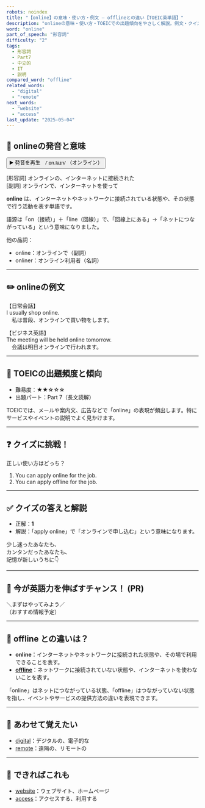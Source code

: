 ```yaml
---
robots: noindex
title: "【online】の意味・使い方・例文 ― offlineとの違い【TOEIC英単語】"
description: "onlineの意味・使い方・TOEICでの出題傾向をやさしく解説。例文・クイズ付きでofflineとの違いもわかりやすく学べます。"
word: "online"
part_of_speech: "形容詞"
difficulty: "2"
tags:
  - 形容詞
  - Part7
  - 中立的
  - IT
  - 説明
compared_word: "offline"
related_words:
  - "digital"
  - "remote"
next_words:
  - "website"
  - "access"
last_update: "2025-05-04"
---
```


## 🔰 onlineの発音と意味

<button class="play-audio" onclick="playTTS('online')">
  <span class="play-audio-main">
    ▶️ 発音を再生　/ˈɒn.laɪn/
  </span>
  <span class="play-audio-sub">
    （オンライン）
  </span>
</button>

[形容詞] オンラインの、インターネットに接続された  
[副詞] オンラインで、インターネットを使って

**online** は、インターネットやネットワークに接続されている状態や、その状態で行う活動を表す単語です。

語源は「on（接続）」＋「line（回線）」で、「回線上にある」→「ネットにつながっている」という意味になりました。

他の品詞：  
- online：オンラインで（副詞）
- onliner：オンライン利用者（名詞）

---

## ✏️ onlineの例文

【日常会話】  
I usually shop online.  
　私は普段、オンラインで買い物をします。

【ビジネス英語】  
The meeting will be held online tomorrow.  
　会議は明日オンラインで行われます。

---

## 🎯 TOEICの出題頻度と傾向

- 難易度：★★☆☆☆
- 出題パート：Part 7（長文読解）

TOEICでは、メールや案内文、広告などで「online」の表現が頻出します。特にサービスやイベントの説明でよく見かけます。

---

## ❓ クイズに挑戦！

正しい使い方はどっち？

1. You can apply online for the job.  
2. You can apply offline for the job.

---

## ✅ クイズの答えと解説

- 正解：**1**
- 解説：「apply online」で「オンラインで申し込む」という意味になります。

少し迷ったあなたも、  
カンタンだったあなたも、  
記憶が新しいうちに👇️

---

## 🚀 今が英語力を伸ばすチャンス！ (PR)

<div class="info-center">
＼まずはやってみよう／<br>  
（おすすめ情報予定）
</div>

---

## 🤔  offline との違いは？

- **online**：インターネットやネットワークに接続された状態や、その場で利用できることを表す。
- **[offline](/word/offline)**：ネットワークに接続されていない状態や、インターネットを使わないことを表す。

「online」はネットにつながっている状態、「offline」はつながっていない状態を指し、イベントやサービスの提供方法の違いを表現できます。

---

## 🧩 あわせて覚えたい

- [digital](/word/digital)：デジタルの、電子的な
- [remote](/word/remote)：遠隔の、リモートの

---

## 📖 できればこれも

- [website](/word/website)：ウェブサイト、ホームページ
- [access](/word/access)：アクセスする、利用する

<!-- cvid: aid45_bid08 -->
